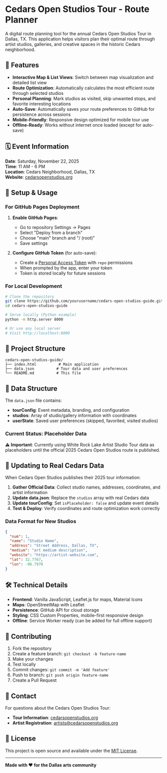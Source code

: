 # Cedars Open Studios Tour - Route Planner

A digital route planning tool for the annual Cedars Open Studios Tour in Dallas, TX. This application helps visitors plan their optimal route through artist studios, galleries, and creative spaces in the historic Cedars neighborhood.

## 🎨 Features

- **Interactive Map & List Views**: Switch between map visualization and detailed list view
- **Route Optimization**: Automatically calculates the most efficient route through selected studios
- **Personal Planning**: Mark studios as visited, skip unwanted stops, and favorite interesting locations
- **Auto-Save**: Automatically saves your route preferences to GitHub for persistence across sessions
- **Mobile-Friendly**: Responsive design optimized for mobile tour use
- **Offline-Ready**: Works without internet once loaded (except for auto-save)

## 🗓️ Event Information

**Date**: Saturday, November 22, 2025  
**Time**: 11 AM - 6 PM  
**Location**: Cedars Neighborhood, Dallas, TX  
**Website**: [cedarsopenstudios.org](https://www.cedarsopenstudios.org/)

## 🚀 Setup & Usage

### For GitHub Pages Deployment

1. **Enable GitHub Pages**:
   - Go to repository Settings → Pages
   - Select "Deploy from a branch" 
   - Choose "main" branch and "/ (root)"
   - Save settings

2. **Configure GitHub Token** (for auto-save):
   - Create a [Personal Access Token](https://github.com/settings/tokens) with `repo` permissions
   - When prompted by the app, enter your token
   - Token is stored locally for future sessions

### For Local Development

```bash
# Clone the repository
git clone https://github.com/yourusername/cedars-open-studios-guide.git
cd cedars-open-studios-guide

# Serve locally (Python example)
python -m http.server 8000

# Or use any local server
# Visit http://localhost:8000
```

## 📁 Project Structure

```
cedars-open-studios-guide/
├── index.html          # Main application
├── data.json          # Tour data and user preferences
└── README.md          # This file
```

## 🔧 Data Structure

The `data.json` file contains:

- **tourConfig**: Event metadata, branding, and configuration
- **studios**: Array of studio/gallery information with coordinates
- **userState**: Saved user preferences (skipped, favorited, visited studios)

### Current Status: Placeholder Data

⚠️ **Important**: Currently using White Rock Lake Artist Studio Tour data as placeholders until the official 2025 Cedars Open Studios route is published.

## 🔄 Updating to Real Cedars Data

When Cedars Open Studios publishes their 2025 tour information:

1. **Gather Official Data**: Collect studio names, addresses, coordinates, and artist information
2. **Update data.json**: Replace the `studios` array with real Cedars data
3. **Update tourConfig**: Set `isPlaceholder: false` and update event details
4. **Test & Deploy**: Verify coordinates and route optimization work correctly

### Data Format for New Studios

```json
{
  "num": 1,
  "name": "Studio Name",
  "address": "Street Address, Dallas, TX",
  "medium": "art medium description",
  "website": "https://artist-website.com",
  "lat": 32.7767,
  "lon": -96.7970
}
```

## 🛠️ Technical Details

- **Frontend**: Vanilla JavaScript, Leaflet.js for maps, Material Icons
- **Maps**: OpenStreetMap with Leaflet
- **Persistence**: GitHub API for cloud storage
- **Styling**: CSS Custom Properties, mobile-first responsive design
- **Offline**: Service Worker ready (can be added for full offline support)

## 🤝 Contributing

1. Fork the repository
2. Create a feature branch: `git checkout -b feature-name`
3. Make your changes
4. Test locally
5. Commit changes: `git commit -m 'Add feature'`
6. Push to branch: `git push origin feature-name`
7. Create a Pull Request

## 📧 Contact

For questions about the Cedars Open Studios Tour:
- **Tour Information**: [cedarsopenstudios.org](https://www.cedarsopenstudios.org/)
- **Artist Registration**: artists@cedarsopenstudios.org

## 📄 License

This project is open source and available under the [MIT License](LICENSE).

---

**Made with ❤️ for the Dallas arts community**
